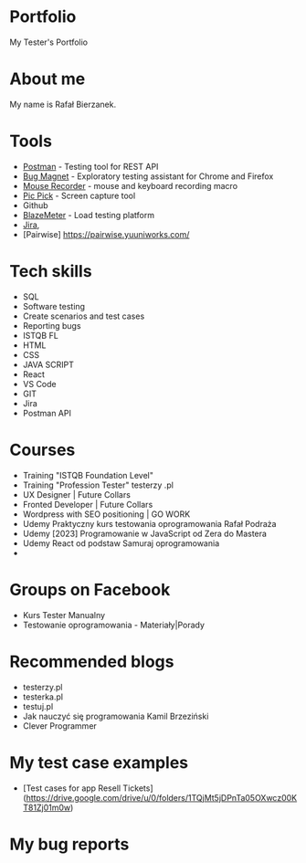 # Portfolio
My Tester's Portfolio

# About me
My name is Rafał Bierzanek. 
# Tools
  - [Postman](https://www.postman.com/) - Testing tool for REST API
  - [Bug Magnet](https://chrome.google.com/webstore/detail/bug-magnet/efhedldbjahpgjcneebmbolkalbhckfi?hl=pl) - Exploratory testing assistant for Chrome and Firefox
  - [Mouse Recorder](https://www.mouserecorder.com/) - mouse and keyboard recording macro
  - [Pic Pick](https://picpick.app/pl/) - Screen capture tool
  - Github
  - [BlazeMeter](https://www.blazemeter.com/) - Load testing platform
  - [Jira](https://www.atlassian.com/software/jira0),
  - [Pairwise] https://pairwise.yuuniworks.com/
# Tech skills
  - SQL
  - Software testing
  - Create scenarios and test cases
  - Reporting bugs
  - ISTQB FL
  - HTML
  - CSS
  - JAVA SCRIPT
  - React
  - VS Code
  - GIT
  - Jira
  - Postman API
 
# Courses
  - Training "ISTQB Foundation Level" 
  - Training "Profession Tester" testerzy .pl
  - UX Designer | Future Collars
  - Fronted Developer | Future Collars
  - Wordpress with SEO positioning | GO WORK
  - Udemy Praktyczny kurs testowania oprogramowania Rafał Podraża
  - Udemy [2023] Programowanie w JavaScript od Zera do Mastera
  - Udemy React od podstaw Samuraj oprogramowania
  - 


# Groups on Facebook

  - Kurs Tester Manualny
  - Testowanie oprogramowania - Materiały|Porady 
# Recommended blogs
  - testerzy.pl
  - testerka.pl
  - testuj.pl
  - Jak nauczyć się programowania Kamil Brzeziński
  - Clever Programmer 
# My test case examples
  - [Test cases for app Resell Tickets] (https://drive.google.com/drive/u/0/folders/1TQjMt5jDPnTa05OXwcz00KT81Zj01m0w)
 
# My bug reports
 
      
